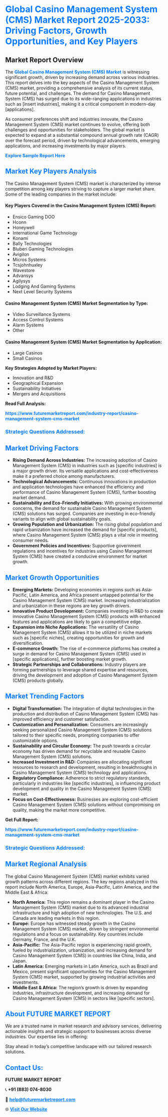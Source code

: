 <h1 style="color: #007BFF;">Global Casino Management System (CMS) Market Report 2025-2033: Driving Factors, Growth Opportunities, and Key Players</h1>

<section id="overview">
<h2>Market Report Overview</h2>
<p>The <a href="https://www.futuremarketreport.com/industry-report/casino-management-system-cms-market" style="color: #007BFF; text-decoration: none;"><strong>Global Casino Management System (CMS) Market</strong></a> is witnessing significant growth, driven by increasing demand across various industries. This report delves into the key aspects of the Casino Management System (CMS) market, providing a comprehensive analysis of its current status, future potential, and challenges. The demand for Casino Management System (CMS) has surged due to its wide-ranging applications in industries such as [insert industries], making it a critical component in modern-day [applications].</p>
<p>As consumer preferences shift and industries innovate, the Casino Management System (CMS) market continues to evolve, offering both challenges and opportunities for stakeholders. The global market is expected to expand at a substantial compound annual growth rate (CAGR) over the forecast period, driven by technological advancements, emerging applications, and increasing investments by major players.</p>
</section>

<section id="overview">
<p><a href="https://www.futuremarketreport.com/request-sample/reportId=105901" style="color: #007BFF; text-decoration: none;"><strong>Explore Sample Report Here</strong></a></p>
</section>

<section id="key-players">
<h2 style="color: #007BFF;">Market Key Players Analysis</h2>
<p>The Casino Management System (CMS) market is characterized by intense competition among key players striving to capture a larger market share. Some of the leading companies in the market include:</p>
<h4>Key Players Covered in the Casino Management System (CMS) Report:</h4>
<ul><li>Ensico Gaming DOO</li><li>Hconn</li><li>Honeywell</li><li>International Game Technology</li><li>Konami</li><li>Bally Technologies</li><li>Bluberi Gaming Technologies</li><li>Avigilon</li><li>Micros Systems</li><li>Tcsjohnhuxley</li><li>Wavestore</li><li>Advansys</li><li>Agilysys</li><li>Lodging And Gaming Systems</li><li>Next Level Security Systems</li></ul>
<h4>Casino Management System (CMS) Market Segmentation by Type:</h4>
<ul><li>Video Surveillance Systems</li><li>Access Control Systems</li><li>Alarm Systems</li><li>Other</li></ul>

<h4>Casino Management System (CMS) Market Segmentation by Application:</h4>
<ul><li>Large Casinos</li><li>Small Casinos</li></ul>
<p><strong>Key Strategies Adopted by Market Players:</strong></p>
<ul>
<li>Innovation and R&D</li>
<li>Geographical Expansion</li>
<li>Sustainability Initiatives</li>
<li>Mergers and Acquisitions</li>
</ul>
</section>

<section>
<p><strong>Read Full Analysis: </strong></p><a href="https://www.futuremarketreport.com/industry-report/casino-management-system-cms-market" style="color: #007BFF; text-decoration: none;"><strong>https://www.futuremarketreport.com/industry-report/casino-management-system-cms-market</strong></a>
<h3 style="color: #007BFF;">Strategic Questions Addressed:</h3>
</section>

<section id="driving-factors">
<h2 style="color: #007BFF;">Market Driving Factors</h2>
<ul>
<li><strong>Rising Demand Across Industries:</strong> The increasing adoption of Casino Management System (CMS) in industries such as [specific industries] is a major growth driver. Its versatile applications and cost-effectiveness make it a preferred choice among manufacturers.</li>
<li><strong>Technological Advancements:</strong> Continuous innovations in production and application technologies have enhanced the efficiency and performance of Casino Management System (CMS), further boosting market demand.</li>
<li><strong>Sustainability and Eco-Friendly Initiatives:</strong> With growing environmental concerns, the demand for sustainable Casino Management System (CMS) solutions has surged. Companies are investing in eco-friendly variants to align with global sustainability goals.</li>
<li><strong>Growing Population and Urbanization:</strong> The rising global population and rapid urbanization have increased the demand for [specific products], where Casino Management System (CMS) plays a vital role in meeting consumer needs.</li>
<li><strong>Government Policies and Incentives:</strong> Supportive government regulations and incentives for industries using Casino Management System (CMS) have created a conducive environment for market growth.</li>
</ul>
</section>

<section id="growth-opportunities">
<h2 style="color: #007BFF;">Market Growth Opportunities</h2>
<ul>
<li><strong>Emerging Markets:</strong> Developing economies in regions such as Asia-Pacific, Latin America, and Africa present untapped potential for the Casino Management System (CMS) market. Increasing industrialization and urbanization in these regions are key growth drivers.</li>
<li><strong>Innovative Product Development:</strong> Companies investing in R&D to create innovative Casino Management System (CMS) products with enhanced features and applications are likely to gain a competitive edge.</li>
<li><strong>Expansion into Niche Applications:</strong> The versatility of Casino Management System (CMS) allows it to be utilized in niche markets such as [specific niches], creating opportunities for growth and diversification.</li>
<li><strong>E-commerce Growth:</strong> The rise of e-commerce platforms has created a surge in demand for Casino Management System (CMS) used in [specific applications], further boosting market growth.</li>
<li><strong>Strategic Partnerships and Collaborations:</strong> Industry players are forming partnerships to leverage shared expertise and resources, driving the development and adoption of Casino Management System (CMS) products globally.</li>
</ul>
</section>

<section id="trending-factors">
<h2 style="color: #007BFF;">Market Trending Factors</h2>
<ul>
<li><strong>Digital Transformation:</strong> The integration of digital technologies in the production and distribution of Casino Management System (CMS) has improved efficiency and customer satisfaction.</li>
<li><strong>Customization and Personalization:</strong> Consumers are increasingly seeking personalized Casino Management System (CMS) solutions tailored to their specific needs, prompting companies to offer customizable options.</li>
<li><strong>Sustainability and Circular Economy:</strong> The push towards a circular economy has driven demand for recyclable and reusable Casino Management System (CMS) solutions.</li>
<li><strong>Increased Investment in R&D:</strong> Companies are allocating significant resources to research and development, resulting in breakthroughs in Casino Management System (CMS) technology and applications.</li>
<li><strong>Regulatory Compliance:</strong> Adherence to strict regulatory standards, particularly in industries like [specific industries], is influencing product development and quality in the Casino Management System (CMS) market.</li>
<li><strong>Focus on Cost-Effectiveness:</strong> Businesses are exploring cost-efficient Casino Management System (CMS) solutions without compromising on quality, making the market more competitive.</li>
</ul>
</section>

<section>
<p><strong>Get Full Report: </strong></p><a href="https://www.futuremarketreport.com/industry-report/casino-management-system-cms-market" style="color: #007BFF; text-decoration: none;"><strong>https://www.futuremarketreport.com/industry-report/casino-management-system-cms-market</strong></a>
<h3 style="color: #007BFF;">Strategic Questions Addressed:</h3>
</section>


<section id="regional-analysis">
<h2 style="color: #007BFF;">Market Regional Analysis</h2>
<p>The global Casino Management System (CMS) market exhibits varied growth patterns across different regions. The key regions analyzed in this report include North America, Europe, Asia-Pacific, Latin America, and the Middle East & Africa:</p>
<ul>
<li><strong>North America:</strong> This region remains a dominant player in the Casino Management System (CMS) market due to its advanced industrial infrastructure and high adoption of new technologies. The U.S. and Canada are leading markets in this region.</li>
<li><strong>Europe:</strong> Europe has witnessed steady growth in the Casino Management System (CMS) market, driven by stringent environmental regulations and a focus on sustainability. Key countries include Germany, France, and the U.K.</li>
<li><strong>Asia-Pacific:</strong> The Asia-Pacific region is experiencing rapid growth, fueled by industrialization, urbanization, and increasing demand for Casino Management System (CMS) in countries like China, India, and Japan.</li>
<li><strong>Latin America:</strong> Emerging markets in Latin America, such as Brazil and Mexico, present significant opportunities for the Casino Management System (CMS) market, supported by growing industrial activities and investments.</li>
<li><strong>Middle East & Africa:</strong> The region’s growth is driven by expanding industries, infrastructure development, and increasing demand for Casino Management System (CMS) in sectors like [specific sectors].</li>
</ul>
</section>

<footer>
<h2 style="color: #007BFF;">About FUTURE MARKET REPORT</h2>
<p>We are a trusted name in market research and advisory services, delivering actionable insights and strategic support to businesses across diverse industries. Our expertise lies in offering:</p>

<p>Stay ahead in today’s competitive landscape with our tailored research solutions.</p>

<h2 style="color: #007BFF;">Contact Us:</h2>
<p><strong>FUTURE MARKET REPORT</strong></p>
<p>📞 <strong>+91 (883) 074-8030</strong></p>
<p>📧 <strong><a href="mailto:help@futuremarketreport.com" style="color: #007BFF;">help@futuremarketreport.com</a></strong></p>
<p>🌐 <strong><a href="https://www.futuremarketreport.com/" style="color: #007BFF;">Visit Our Website</a></strong></p>
</footer>